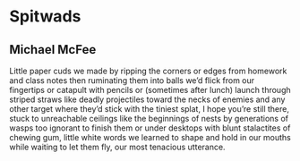 # Spitwads
## Michael McFee
Little paper cuds we made
by ripping the corners or edges
from homework and class notes
then ruminating them into balls
we’d flick from our fingertips
or catapult with pencils
or (sometimes after lunch)
launch through striped straws
like deadly projectiles
toward the necks of enemies
and any other target where they’d
stick with the tiniest splat,
I hope you’re still there,
stuck to unreachable ceilings
like the beginnings of nests
by generations of wasps
too ignorant to finish them
or under desktops with blunt
stalactites of chewing gum,
little white words we learned
to shape and hold in our mouths
while waiting to let them fly,
our most tenacious utterance.